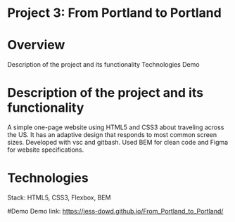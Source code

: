 # Project 3: From Portland to Portland

# Overview
Description of the project and its functionality
Technologies
Demo

# Description of the project and its functionality

A simple one-page website using HTML5 and CSS3 about traveling across the US. It has an adaptive design that responds to most common screen sizes. Developed with vsc and gitbash. Used BEM for clean code and Figma for website specifications.

# Technologies 
Stack: HTML5, CSS3, Flexbox, BEM

#Demo
Demo link: https://jess-dowd.github.io/From_Portland_to_Portland/
